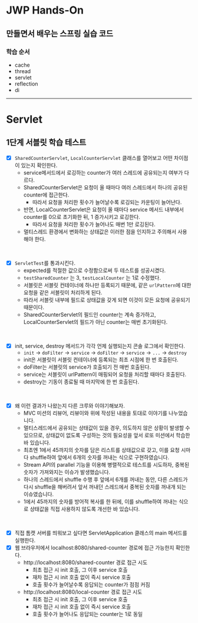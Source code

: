 # JWP Hands-On

## 만들면서 배우는 스프링 실습 코드

### 학습 순서

- cache
- thread
- servlet
- reflection
- di

---

# Servlet

## 1단계 서블릿 학습 테스트

- [x] `SharedCounterServlet`, `LocalCounterServlet` 클래스를 열어보고 어떤 차이점이 있는지 확인한다.
    - service메서드에서 로깅하는 counter가 여러 스레드에 공유되는지 여부가 다르다.
    - SharedCounterServlet은 요청이 올 때마다 여러 스레드에서 하나의 공유된 counter에 접근한다.
        - 따라서 요청을 처리한 횟수가 늘어날수록 로깅되는 카운팅이 늘어난다.
    - 반면, LocalCounterServlet은 요청이 올 때마다 service 메서드 내부에서 counter를 0으로 초기화한 뒤, 1 증가시키고 로깅한다.
        - 따라서 요청을 처리한 횟수가 늘어나도 매번 1만 로깅된다.
    - 멀티스레드 환경에서 변화하는 상태값은 이러한 점을 인지하고 주의해서 사용해야 한다.

<br>

- [x] `ServletTest`를 통과시킨다.
    - expected를 적절한 값으로 수정함으로써 두 테스트를 성공시켰다.
    - `testSharedCounter` 는 3, `testLocalCounter` 는 1로 수정했다.
    - 서블릿은 서블릿 컨테이너에 하나만 등록되기 때문에, 같은 `urlPattern`에 대한 요청을 같은 서블릿이 처리하게 된다.
    - 따라서 서블릿 내부에 필드로 상태값을 갖게 되면 이것이 모든 요청에 공유되기 때문이다.
    - SharedCounterServlet의 필드인 counter는 계속 증가하고, LocalCounterServlet의 필드가 아닌 counter는 매번 초기화된다.

<br>

- [x] init, service, destroy 메서드가 각각 언제 실행되는지 콘솔 로그에서 확인한다.
    - `init` -> `doFilter` -> `service` -> `doFilter` -> `service` -> `...` -> `destroy`
    - init은 서블릿이 서블릿 컨테이너에 등록되는 최초 시점에 한 번 호출된다.
    - doFilter는 서블릿의 service가 호출되기 전 매번 호출된다.
    - service는 서블릿이 urlPattern이 매핑되어 요청을 처리할 때마다 호출된다.
    - destroy는 기동이 종료될 때 마지막에 한 번 호출된다.

<br>

- [x] 왜 이런 결과가 나왔는지 다른 크루와 이야기해보자.
    - MVC 미션의 리뷰어, 리뷰이와 위에 작성된 내용을 토대로 이야기를 나누었습니다.
    - 멀티스레드에서 공유되는 상태값이 있을 경우, 의도하지 않은 상황이 발생할 수 있으므로, 상태값이 없도록 구성하는 것의 필요성을 앞서 로또 미션에서 학습한 바 있습니다.
    - 최초엔 1에서 45까지의 숫자를 담은 리스트를 상태값으로 갖고, 이를 요청 시마다 shuffle하여 앞에서 6개의 숫자를 꺼내는 식으로 구현하였습니다.
    - Stream API의 parallel 기능을 이용해 병렬적으로 테스트를 시도하자, 중복된 숫자가 가져와지는 이슈가 발생했습니다.
    - 하나의 스레드에서 shuffle 수행 후 앞에서 6개를 꺼내는 동안, 다른 스레드가 다시 shuffle을 해버려서 앞서 꺼내던 스레드에서 중복된 숫자를 꺼내개 되는 이슈였습니다.
    - 1에서 45까지의 숫자를 방어적 복사를 한 뒤에, 이를 shuffle하여 꺼내는 식으로 상태값을 직접 사용하지 않도록 개선한 바 있습니다.

<br>

- [x] 직접 톰캣 서버를 띄워보고 싶다면 ServletApplication 클래스의 main 메서드를 실행한다.
- [x] 웹 브라우저에서 localhost:8080/shared-counter 경로에 접근 가능한지 확인한다.
    - http://localhost:8080/shared-counter 경로 접근 시도
        - 최초 접근 시 init 호출, 그 이후 service 호출
        - 재차 접근 시 init 호출 없이 즉시 service 호출
        - 호출 횟수가 늘어날수록 응답되는 counter가 점점 커짐
    - http://localhost:8080/local-counter 경로 접근 시도
        - 최초 접근 시 init 호출, 그 이후 service 호출
        - 재차 접근 시 init 호출 없이 즉시 service 호출
        - 호출 횟수가 늘어나도 응답되는 counter는 1로 동일

<br>  
